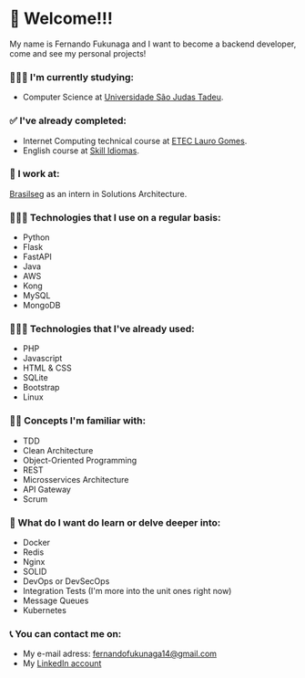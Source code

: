 # 🌟 Welcome!!!
My name is Fernando Fukunaga and I want to become a backend developer, come and see my personal projects!

### 👨🏻‍🎓 I'm currently studying:
* Computer Science at [Universidade São Judas Tadeu](https://www.usjt.br/).

### ✅ I've already completed:
* Internet Computing technical course at [ETEC Lauro Gomes](http://www.etelg.com.br/).
* English course at [Skill Idiomas](https://www.skill.com.br/).

### 💼 I work at:
[Brasilseg](https://www.bbseguros.com.br/seguros/quem-somos/sobre-a-brasilseg) as an intern in Solutions Architecture.

### 👨🏻‍💻 Technologies that I use on a regular basis:
* Python
* Flask
* FastAPI
* Java
* AWS
* Kong
* MySQL
* MongoDB

### 👨🏻‍💻 Technologies that I've already used:
* PHP
* Javascript
* HTML & CSS
* SQLite
* Bootstrap
* Linux

### 👍🏻 Concepts I'm familiar with:
* TDD
* Clean Architecture
* Object-Oriented Programming
* REST
* Microsservices Architecture
* API Gateway
* Scrum

### 🔎 What do I want do learn or delve deeper into:
* Docker
* Redis
* Nginx
* SOLID
* DevOps or DevSecOps
* Integration Tests (I'm more into the unit ones right now)
* Message Queues
* Kubernetes

### 📞 You can contact me on:
* My e-mail adress: fernandofukunaga14@gmail.com
* My [LinkedIn account](https://www.linkedin.com/in/fernando-fukunaga-626a991b8/)
